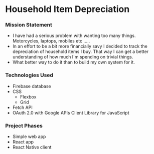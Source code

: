 # Household Item Depreciation 

### Mission Statement
* I have had a serious problem with wanting too many things. Motorcycles, laptops, mobiles etc .....
* In an effort to be a bit more financially savy I decided to track the depreciation of household items I buy. That way I can get a better understanding of how much I'm spending on trivial things. 
* What better way to do it than to build my own system for it.

### Technologies Used

* Firebase database 
* CSS
  * Flexbox
  * Grid
* Fetch API
* OAuth 2.0 with Google APIs Client Library for JavaScript

### Project Phases

* Simple web app
* React app
* React Native client



